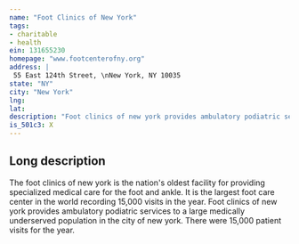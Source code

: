 ```yaml
---
name: "Foot Clinics of New York"
tags:
- charitable
- health
ein: 131655230
homepage: "www.footcenterofny.org"
address: |
 55 East 124th Street, \nNew York, NY 10035
state: "NY"
city: "New York"
lng: 
lat: 
description: "Foot clinics of new york provides ambulatory podiatric services to a large underserved population in the city of new york. There were 15,000 patient visits for the year. "
is_501c3: X
---
```


## Long description

The foot clinics of new york is the nation's oldest facility for providing specialized medical care for the foot and ankle. It is the largest foot care center in the world recording 15,000 visits in the year. Foot clinics of new york provides ambulatory podiatric services to a large medically underserved population in the city of new york. There were 15,000 patient visits for the year. 
